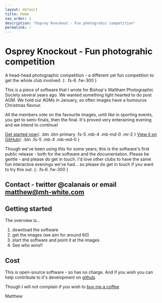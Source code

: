 ```yaml
---
layout: default
title: Home
nav_order: 1
description: "Osprey Knockout - Fun photograhic competition"
permalink: /
---
```


# Osprey Knockout - Fun photograhic competition

A head-head photographic competition - a different yet fun competition to get the whole club involved.
{: .fs-6 .fw-300 }

This is a piece of software that I wrote for Bishop's Waltham Photographic Society several years ago. We wanted something light hearted to do post AGM.  We hold our AGMs in January, so often images have a humourus Christmas flavour. 

All the members vote on the favourite images, until like in sporting events, you get to semi-finals, then the final. 
It's proved very enteraining evening and we intend to continue!

[Get started now](#getting-started){: .btn .btn-primary .fs-5 .mb-4 .mb-md-0 .mr-2 } [View it on GitHub](https://github.com/pmarsceill/just-the-docs){: .btn .fs-5 .mb-4 .mb-md-0 }

<div class="code-example">
  Though we've been using this for some years; this is the software's first public release - both for the software and the documentation. Please be gentle - and please do get in touch.  I'd love other clubs to have the same fun interactive evenings we've had... so please do get in touch if you want to try this out.
  {: .fs-6 .fw-300 }
<div class="code-example">
  
Contact - twitter @calanais  or email  matthew@mh-white.com
---

## Getting started

The overview is...

1. download the software
2. get the images (we aim for around 60)
3. start the software and point it at the images
4. See who wins!!

## Cost

This is open-source software - so has no charge.  And if you wish you can help contribute to it's development on [github](https://github.com/osprey-photo/osprey-knockout).

Though I will not complain if you wish to [buy me a coffee](https://www.buymeacoffee.com/calanais)

Matthew

